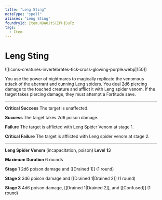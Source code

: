 ```yaml
---
title: "Leng Sting"
noteType: "spell"
aliases: "Leng Sting"
foundryId: Item.N9W0JtSCIPHjDuTz
tags:
  - Item
---
```


# Leng Sting
![[icons-creatures-invertebrates-tick-cross-glowing-purple.webp|150]]

You use the power of nightmares to magically replicate the venomous attack of the aberrant and cunning Leng spiders. You deal 2d6 piercing damage to the touched creature and afflict it with Leng spider venom. If the target takes piercing damage, they must attempt a Fortitude save.

* * *

**Critical Success** The target is unaffected.

**Success** The target takes 2d6 poison damage.

**Failure** The target is afflicted with Leng Spider Venom at stage 1.

**Critical Failure** The target is afflicted with Leng spider venom at stage 2.

* * *

**Leng Spider Venom** (incapacitation, poison) **Level 13**

**Maximum Duration** 6 rounds

**Stage 1** 2d6 poison damage and [[Drained 1]] (1 round)

**Stage 2** 3d6 poison damage and [[Drained 1|Drained 2]] (1 round)

**Stage 3** 4d6 poison damage, [[Drained 1|Drained 2]], and [[Confused]] (1 round)
